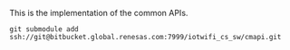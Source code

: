 This is the implementation of the common APIs.


 `git submodule add ssh://git@bitbucket.global.renesas.com:7999/iotwifi_cs_sw/cmapi.git`


